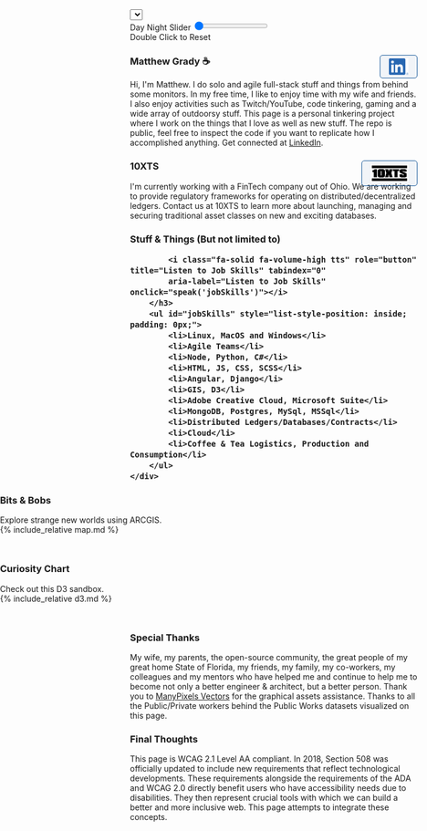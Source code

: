 <link rel="apple-touch-icon" sizes="180x180" href="assets/apple-touch-icon.png">
<link rel="icon" type="image/png" sizes="32x32" href="assets/favicon-32x32.png">
<link rel="icon" type="image/png" sizes="16x16" href="assets/favicon-16x16.png">
<link rel="manifest" href="/site.webmanifest">
<link href="https://cdn.jsdelivr.net/npm/bootstrap@5.2.0/dist/css/bootstrap.min.css" rel="stylesheet" integrity="sha384-gH2yIJqKdNHPEq0n4Mqa/HGKIhSkIHeL5AyhkYV8i59U5AR6csBvApHHNl/vI1Bx" crossorigin="anonymous">
<!-- JavaScript Bundle with Popper -->
<script src="https://cdn.jsdelivr.net/npm/bootstrap@5.2.0/dist/js/bootstrap.bundle.min.js" integrity="sha384-A3rJD856KowSb7dwlZdYEkO39Gagi7vIsF0jrRAoQmDKKtQBHUuLZ9AsSv4jD4Xa" crossorigin="anonymous"></script>
<link rel="stylesheet" href="https://cdnjs.cloudflare.com/ajax/libs/animate.css/4.1.1/animate.min.css" />
<link rel="stylesheet" href="https://cdnjs.cloudflare.com/ajax/libs/font-awesome/6.0.0-beta2/css/all.min.css"
    type="text/css">
<link rel="preconnect" href="https://fonts.googleapis.com">
<link rel="preconnect" href="https://fonts.gstatic.com" crossorigin>
<link href="https://fonts.googleapis.com/css2?family=Roboto:ital,wght@0,300;0,400;0,700;1,300;1,400;1,700&display=swap" rel="stylesheet">
<link rel="stylesheet" href="./css/main.css">
<script src="https://cdnjs.cloudflare.com/ajax/libs/jquery/3.6.0/jquery.min.js" integrity="sha512-894YE6QWD5I59HgZOGReFYm4dnWc1Qt5NtvYSaNcOP+u1T9qYdvdihz0PPSiiqn/+/3e7Jo4EaG7TubfWGUrMQ==" crossorigin="anonymous" referrerpolicy="no-referrer"></script>

<!-- Localization SECTION <3 -->
<div id="localization" class="localization">
    <select onchange="changeLocalization(this)" id="localization-select" class="form-select " aria-label="Select Language" title="Select Language" tabindex="0">

    </select>
    <select onchange="changeTheme(this)" id="theme-select" class="form-select " aria-label="Select Theme" title="Select Theme" tabindex="0">
        <option value="default">Default</option>
        <option value="upsideDown">The Upside Down</option>
    </select>
</div>

<script type="module">
    import { get_localization } from './assets/localization.js';

    // Set Localization Object to Window
    window.localization = get_localization();

    function sleep(ms) {
        return new Promise(resolve => setTimeout(resolve, ms));
    }

    $(document).ready(function(){

        const select = document.getElementById('localization-select');

        window.localization.options.forEach((option) => {
            Object.keys(option).forEach((key) => {
                const opt = document.createElement('option');
                    opt.value = key;
                    opt.innerHTML = option[key];
                select.appendChild(opt);
            });
        });

    });

</script>
<script>
    function changeLocalization(locale) {
        const localization = window.localization;
        Object.keys(localization[locale.value]).forEach((key) => {
            const element = document.getElementById(key);
            element.innerHTML = localization[locale.value][key];
            window.voice_lang = localization[locale.value]['voice_lang'];
            window.voice_number = localization[locale.value]['voice_number'];
        });
    }
</script>

<!-- End Localization -->

<!-- ACCESIBILITY SECTION <3 -->
<script>
    function sleep(ms) {
        return new Promise(resolve => setTimeout(resolve, ms));
    }

    // Init Accessibility if available
    if ('speechSynthesis' in window) {
        const speakData = new SpeechSynthesisUtterance();
        window.speechSynthesis.onvoiceschanged = async function() {
            const voices = window.speechSynthesis.getVoices();
            const elements = document.getElementsByClassName('tts');
            window.voice_lang = 'en-US';
            Array.from(elements).forEach((element) => element.style.opacity = 1 );
            window.speak = async function (text) {
                speechSynthesis.cancel();
                const element_speech = document.getElementById(text).innerText;

                // create a SpeechSynthesisUtterance to configure the how text to be spoken
                const speakData = new SpeechSynthesisUtterance();

                speakData.volume = 1; // From 0 to 1
                speakData.rate = 1; // From 0.1 to 10
                speakData.pitch = 1; // From 0 to 2
                speakData.text = element_speech;
                speakData.lang = window.voice_lang;
                speakData.voice = voices[window.voice_number];

                // something to fix long strings from breaking
                let myTimeout;

                function myTimer() {
                    window.speechSynthesis.pause();
                    window.speechSynthesis.resume();
                    myTimeout = setTimeout(myTimer, 10000);
                }

                window.speechSynthesis.cancel();
                myTimeout = setTimeout(myTimer, 10000);

                speakData.onend = function() { clearTimeout(myTimeout); }
                window.speechSynthesis.speak(speakData);

            }
        };
        // TODO TTS Options only load if speechSynthesis available
    } else {
        console.log(' Text-to-speech not supported. ');
    }



</script>
<!-- End Accessibility -->

<div id="headerControls" class="headerControls tooltip" ondblclick="resetTimeControl()">
    <div class="button sun"><i class="fas fa-sun" role="presentation"></i></div>
    <label for="dayNightSlider" class="hide-element">
        Day Night Slider
    </label>
    <input type="range" id="dayNightSlider" name="dayNightSlider" oninput="changeTimeOfDay(this.value)"
        onchange="changeTimeOfDay(this.value)" min="1" max="100" value="0">
    <div class="button moon"><i class="fas fa-moon" role="presentation"></i></div>
    <span id="double-click" class="tooltiptext tooltip-bottom hidden">Double Click to Reset</span>
</div>

<script>
    document.documentElement.style
        .setProperty('overflow', 'hidden auto');
    document.documentElement.id = 'deep';

    let overrideTimeOfDay = false;
    function changeTimeOfDay(value) {
        document.getElementById('double-click').classList.remove('hidden');
        overrideTimeOfDay = true;
        document.documentElement.style
            .setProperty('--timeOfDayOpacity', value / 100);

    }

    // Ticker Display (displaying time)
    let ticker = 0;
    let direction = 'ascending';

    window.setInterval(function () {
        if (!overrideTimeOfDay) {
            if (direction == 'ascending') ticker++;
            else ticker--;
            if (ticker == 0) direction = 'ascending';
            if (ticker == 100) direction = 'descending';
            document.documentElement.style
                .setProperty('--timeOfDayOpacity', ticker / 100);
            document.getElementById('dayNightSlider').value = ticker;
        }
    }, 1000);

    function resetTimeControl() {
        document.getElementById('double-click').classList.add('hidden');
        ticker = 0;
        document.documentElement.style
            .setProperty('--timeOfDayOpacity', 0);
        document.getElementById('dayNightSlider').value = 0;
        overrideTimeOfDay = false;
    }
</script>

<div class="row" id="first-row">
    <div class="row-logo" style="background-image:url('assets/Watermelon_Monochromatic.svg');"></div>
    <div class="row-item">
        <h3 style="position: relative;">Matthew Grady ☕
            <i class="fa-solid fa-volume-high tts" role="button" title="Introduction text-to-speech." tabindex="0"
                aria-label="Introduction text-to-speech." onclick="speak('about')"></i>
            <a style="position: absolute; right: 0px;" href="https://linkedin.com/in/matthew-grady-orlando">
                <img class="hover-friends"
                    src="assets/LI-In-Bug.png" alt="Linked In Hyperlink Image" style="
                    float: right; max-width: 66px;
                    padding: 5px 15px;
                    border: 1px solid #155799;
                    background: rgba(21, 87, 153, .05);
                    border-radius: 5px; max-height: 29.06px;">
            </a>
        </h3>
        <div id="about"> Hi, I'm Matthew. I do solo and agile full-stack stuff and things from behind some monitors. In my free time, I like to enjoy time with my wife and friends. I also enjoy activities such as Twitch/YouTube, code tinkering,
        gaming and a wide array of outdoorsy stuff. This page is a personal tinkering project where I work on the things that I love as well as new stuff. The repo is public, feel free to inspect the code if you want to replicate how I accomplished anything. Get connected at <a
            href="https://linkedin.com/in/matthew-grady-orlando">LinkedIn</a>.</div>
    </div>
</div>
<script>

    const header = document.getElementsByTagName("header");
    window.onwheel = function (event) {
        headerScrollFunction(event)
    };

    const starCont = document.createElement('div');
    for (let i = 0; i < 200; i++) {
        const particle = document.createElement('div');
        particle.classList.add('particle');
        header[0].appendChild(particle);
        const star = document.createElement('div');
        star.classList.add('star');
        starCont.appendChild(star);
    }
    header[0].appendChild(starCont);
    async function headerScrollFunction(event) {
        const headerControls = document.getElementById('headerControls');
        if (document.documentElement.scrollTop > 10 && document.documentElement.scrollTop < 200 && event.deltaY > 0) {
            headerControls.classList.remove('controlsExpanded');
            headerControls.classList.add('controlsCollapsed');
            header[0].classList.remove('expand');
            header[0].classList.add('collapse');
            $("#first-row").animate({ scrollTop: 0 }, "fast");
            document.getElementById('localization').style.top = '44px';
        } else if (document.documentElement.scrollTop === 0 && event.deltaY < 0) {
            headerControls.classList.remove('controlsCollapsed');
            headerControls.classList.add('controlsExpanded');
            header[0].classList.remove('collapse');
            header[0].classList.add('expand');
            document.getElementById('skip-to-content').scrollIntoView({
                behavior: 'smooth'
            });
            document.getElementById('localization').style.top = '334px';
        }
    }
</script>

<div class="parachute">
    <div class="parachute__img"></div>
</div>

<div class="plane">

</div>

<div class="row">
    <div class="row-logo" style="background-image:url('assets/Statue of liberty_Monochromatic.svg');"></div>
    <div class="row-item">
        <h3 style="position: relative;">10XTS
            <i class="fa-solid fa-volume-high tts" role="button" title="Employment information text-to-speech." tabindex="0"
            aria-label="Employment information text-to-speech." onclick="speak('employment')"></i>
            <a style="position: absolute; right: 0px;" href="mailto: info@10xts.com">
                <img src="assets/10xts.png" alt="Mail to 10XTS Hyperlink Image" style=" float: right; max-width: 66px;
    padding: 5px 15px;
    border: 1px solid #155799;
    background: rgba(21, 87, 153, .05);
    border-radius: 5px;">
            </a>
        </h3>
        <div id="employment">
            I'm currently working with a FinTech company out of Ohio. We are working to provide
            regulatory frameworks for operating on distributed/decentralized ledgers. Contact us at 10XTS to learn more about
            launching, managing and securing traditional asset classes on new and exciting databases.
        </div>
    </div>
</div>

<div class="row">
    <div class="row-logo" style="background-image:url('assets/Data Arranging_Monochromatic.svg');"></div>
    <div class="row-item">
        <h3>Stuff & Things (But not limited to)

            <i class="fa-solid fa-volume-high tts" role="button" title="Listen to Job Skills" tabindex="0"
            aria-label="Listen to Job Skills" onclick="speak('jobSkills')"></i>
        </h3>
        <ul id="jobSkills" style="list-style-position: inside; padding: 0px;">
            <li>Linux, MacOS and Windows</li>
            <li>Agile Teams</li>
            <li>Node, Python, C#</li>
            <li>HTML, JS, CSS, SCSS</li>
            <li>Angular, Django</li>
            <li>GIS, D3</li>
            <li>Adobe Creative Cloud, Microsoft Suite</li>
            <li>MongoDB, Postgres, MySql, MSSql</li>
            <li>Distributed Ledgers/Databases/Contracts</li>
            <li>Cloud</li>
            <li>Coffee & Tea Logistics, Production and Consumption</li>
        </ul>
    </div>
</div>

<div class="row wide-stuffs" style="width: 100vw; z-index: 0; position: relative;
    margin: 0px;
    margin-left: calc(50% - 50vw);
    margin-bottom: 50px; flex-wrap: wrap;">
    <div class="row-logo" style="background-image:url('assets/America_Monochromatic.svg');"></div>
    <div class="row-item flex-grow">
        <h3>Bits & Bobs
            <i class="fa-solid fa-volume-high tts" role="button" title="ARCGIS mapping text-to-speech." tabindex="0"
            aria-label="ARCGIS mapping text-to-speech." onclick="speak('bobs')"></i>
        </h3>
        <div id="bobs">
            Explore strange new worlds using ARCGIS.
        </div>
    </div>
    {% include_relative map.md %}
</div>

<div class="row wide-stuffs" style="width: 100vw;
    z-index: 0;
    position: relative;
    margin: 0px;
    margin-left: calc(50% - 50vw);
    margin-bottom: 50px;
    flex-wrap: wrap;">
    <div class="row-logo" style="background-image:url('assets/Spotlight _Monochromatic.svg');"></div>
    <div class="row-item" style="flex: 1;">
        <h3>Curiosity Chart
            <i class="fa-solid fa-volume-high tts" role="button" title="D3 charting text-to-speech." tabindex="0"
            aria-label="D3 charting text-to-speech." onclick="speak('d3')"></i>
        </h3>
        <div id="d3">
            Check out this D3 sandbox.
        </div>
    </div>
    {% include_relative d3.md %}
</div>

<div class="row">
    <div class="row-logo" style="background-image:url('assets/Brainstorming session _Monochromatic.svg');"></div>
    <div class="row-item">
        <h3>Special Thanks
            <i class="fa-solid fa-volume-high tts" role="button" title="Special thanks text-to-speech." tabindex="0"
            aria-label="Special thanks text-to-speech." onclick="speak('special')"></i>
        </h3>
        <div id="special">
            My wife, my parents, the open-source community, the great people of my great home State of Florida, my friends, my family, my
            co-workers, my colleagues and my mentors who have helped me and continue to help me to become not only a better
            engineer & architect, but a better person. Thank you to <a
            href="https://www.manypixels.co/gallery">ManyPixels Vectors</a> for the graphical assets assistance. Thanks to all the Public/Private workers behind the Public Works datasets visualized on this page.
        </div>
    </div>
</div>
<div class="row">
    <div class="row-logo" style="background-image:url('assets/Web Developer_Monochromatic.svg');"></div>
    <div class="row-item">
        <h3>Final Thoughts
            <i class="fa-solid fa-volume-high tts" role="button" title="Accessibility text-to-speech." tabindex="0"
            aria-label="Accessibility text-to-speech." onclick="speak('accessibility')"></i>
        </h3>
        <div id="accessibility">
            This page is WCAG 2.1 Level AA compliant. In 2018, Section 508 was officially updated to include new requirements that reflect technological developments. These requirements alongside the requirements of the ADA and WCAG 2.0 directly benefit users who have accessibility needs due to disabilities. They then represent crucial tools with which we can build a better and more inclusive web. This page attempts to integrate these concepts.
        </div>
    </div>
</div>

<script>

</script>

<div class="row wide-stuffs footer-stuffs stars" style="position: absolute;
    left: 0px;
    right: 0px;
    margin: 0px;
    margin-left: calc(50% - 50vw);">
	<div class="particle animated"></div>
	<div class="particle animated"></div>
	<div class="particle animated"></div>
	<div class="particle animated"></div>
	<div class="particle animated"></div>
	<div class="particle animated"></div>
	<div class="particle animated"></div>
	<div class="particle animated"></div>
	<div class="particle animated"></div>
	<div class="particle animated"></div>
	<div class="particle animated"></div>
	<div class="particle animated"></div>
	<div class="particle animated"></div>
	<div class="particle animated"></div>
	<div class="particle animated"></div>
	<div class="particle animated"></div>
	<div class="particle animated"></div>
	<div class="particle animated"></div>
	<div class="particle animated"></div>
	<div class="particle animated"></div>
	<div class="particle animated"></div>
	<div class="particle animated"></div>
	<div class="particle animated"></div>
	<div class="particle animated"></div>
	<div class="particle animated"></div>
	<div class="particle animated"></div>
	<div class="particle animated"></div>
	<div class="particle animated"></div>
	<div class="particle animated"></div>
	<div class="particle animated"></div>
	<div class="particle animated"></div>
	<div class="particle animated"></div>
	<div class="particle animated"></div>
	<div class="particle animated"></div>
	<div class="particle animated"></div>
	<div class="particle animated"></div>
	<div class="particle animated"></div>
	<div class="particle animated"></div>
	<div class="particle animated"></div>
	<div class="particle animated"></div>
	<div class="particle animated"></div>
	<div class="particle animated"></div>
	<div class="particle animated"></div>
	<div class="particle animated"></div>
	<div class="particle animated"></div>
	<div class="particle animated"></div>
	<div class="particle animated"></div>
	<div class="particle animated"></div>
	<div class="particle animated"></div>
	<div class="particle animated"></div>
	<div class="particle animated"></div>
	<div class="particle animated"></div>
	<div class="particle animated"></div>
	<div class="particle animated"></div>
	<div class="particle animated"></div>
	<div class="particle animated"></div>
	<div class="particle animated"></div>
	<div class="particle animated"></div>
	<div class="particle animated"></div>
	<div class="particle animated"></div>
	<div class="particle animated"></div>
	<div class="particle animated"></div>
	<div class="particle animated"></div>
	<div class="particle animated"></div>
	<div class="particle animated"></div>
	<div class="particle animated"></div>
	<div class="particle animated"></div>
	<div class="particle animated"></div>
	<div class="particle animated"></div>
	<div class="particle animated"></div>
	<div class="particle animated"></div>
	<div class="particle animated"></div>
	<div class="particle animated"></div>
	<div class="particle animated"></div>
	<div class="particle animated"></div>
	<div class="particle animated"></div>
	<div class="particle animated"></div>
	<div class="particle animated"></div>
	<div class="particle animated"></div>
	<div class="particle animated"></div>
	<div class="particle animated"></div>
	<div class="particle animated"></div>
	<div class="particle animated"></div>
	<div class="particle animated"></div>
	<div class="particle animated"></div>
	<div class="particle animated"></div>
	<div class="particle animated"></div>
	<div class="particle animated"></div>
	<div class="particle animated"></div>
	<div class="particle animated"></div>
	<div class="particle animated"></div>
	<div class="particle animated"></div>
	<div class="particle animated"></div>
	<div class="particle animated"></div>
	<div class="particle animated"></div>
	<div class="particle animated"></div>
	<div class="particle animated"></div>
	<div class="particle animated"></div>
	<div class="particle animated"></div>
	<div class="particle animated"></div>
	<div class="particle animated"></div>
	<div class="particle animated"></div>
	<div class="particle animated"></div>
	<div class="particle animated"></div>
	<div class="particle animated"></div>
	<div class="particle animated"></div>
	<div class="particle animated"></div>
    <div class="particle animated"></div>
	<div class="particle animated"></div>
	<div class="particle animated"></div>
	<div class="particle animated"></div>
	<div class="particle animated"></div>
	<div class="particle animated"></div>
	<div class="particle animated"></div>
	<div class="particle animated"></div>
	<div class="particle animated"></div>
	<div class="particle animated"></div>
	<div class="particle animated"></div>
	<div class="particle animated"></div>
	<div class="particle animated"></div>
	<div class="particle animated"></div>
	<div class="particle animated"></div>
	<div class="particle animated"></div>
	<div class="particle animated"></div>
	<div class="particle animated"></div>
	<div class="particle animated"></div>
	<div class="particle animated"></div>
	<div class="particle animated"></div>
	<div class="particle animated"></div>
	<div class="particle animated"></div>
	<div class="particle animated"></div>
	<div class="particle animated"></div>
	<div class="particle animated"></div>
	<div class="particle animated"></div>
	<div class="particle animated"></div>
	<div class="particle animated"></div>
	<div class="particle animated"></div>
	<div class="particle animated"></div>
	<div class="particle animated"></div>
	<div class="particle animated"></div>
	<div class="particle animated"></div>
	<div class="particle animated"></div>
	<div class="particle animated"></div>
	<div class="particle animated"></div>
	<div class="particle animated"></div>
	<div class="particle animated"></div>
	<div class="particle animated"></div>
	<div class="particle animated"></div>
	<div class="particle animated"></div>
	<div class="particle animated"></div>
	<div class="particle animated"></div>
	<div class="particle animated"></div>
	<div class="particle animated"></div>
	<div class="particle animated"></div>
	<div class="particle animated"></div>
	<div class="particle animated"></div>
	<div class="particle animated"></div>
	<div class="particle animated"></div>
	<div class="particle animated"></div>
	<div class="particle animated"></div>
	<div class="particle animated"></div>
	<div class="particle animated"></div>
	<div class="particle animated"></div>
	<div class="particle animated"></div>
	<div class="particle animated"></div>
	<div class="particle animated"></div>
	<div class="particle animated"></div>
	<div class="particle animated"></div>
	<div class="particle animated"></div>
	<div class="particle animated"></div>
	<div class="particle animated"></div>
	<div class="particle animated"></div>
	<div class="particle animated"></div>
	<div class="particle animated"></div>
	<div class="particle animated"></div>
	<div class="particle animated"></div>
	<div class="particle animated"></div>
	<div class="particle animated"></div>
	<div class="particle animated"></div>
	<div class="particle animated"></div>
	<div class="particle animated"></div>
	<div class="particle animated"></div>
	<div class="particle animated"></div>
	<div class="particle animated"></div>
	<div class="particle animated"></div>
	<div class="particle animated"></div>
    <div>
        <div class="star animated"></div>
        <div class="star animated"></div>
        <div class="star animated"></div>
        <div class="star animated"></div>
        <div class="star animated"></div>
        <div class="star animated"></div>
        <div class="star animated"></div>
        <div class="star animated"></div>
        <div class="star animated"></div>
        <div class="star animated"></div>
        <div class="star animated"></div>
        <div class="star animated"></div>
        <div class="star animated"></div>
        <div class="star animated"></div>
        <div class="star animated"></div>
        <div class="star animated"></div>
        <div class="star animated"></div>
        <div class="star animated"></div>
        <div class="star animated"></div>
        <div class="star animated"></div>
        <div class="star animated"></div>
        <div class="star animated"></div>
        <div class="star animated"></div>
        <div class="star animated"></div>
        <div class="star animated"></div>
        <div class="star animated"></div>
        <div class="star animated"></div>
        <div class="star animated"></div>
        <div class="star animated"></div>
        <div class="star animated"></div>
        <div class="star animated"></div>
        <div class="star animated"></div>
        <div class="star animated"></div>
        <div class="star animated"></div>
        <div class="star animated"></div>
        <div class="star animated"></div>
        <div class="star animated"></div>
        <div class="star animated"></div>
        <div class="star animated"></div>
        <div class="star animated"></div>
        <div class="star animated"></div>
        <div class="star animated"></div>
        <div class="star animated"></div>
        <div class="star animated"></div>
        <div class="star animated"></div>
        <div class="star animated"></div>
        <div class="star animated"></div>
        <div class="star animated"></div>
        <div class="star animated"></div>
        <div class="star animated"></div>
        <div class="star animated"></div>
        <div class="star animated"></div>
        <div class="star animated"></div>
        <div class="star animated"></div>
        <div class="star animated"></div>
        <div class="star animated"></div>
        <div class="star animated"></div>
        <div class="star animated"></div>
        <div class="star animated"></div>
        <div class="star animated"></div>
        <div class="star animated"></div>
        <div class="star animated"></div>
        <div class="star animated"></div>
        <div class="star animated"></div>
        <div class="star animated"></div>
        <div class="star animated"></div>
        <div class="star animated"></div>
        <div class="star animated"></div>
        <div class="star animated"></div>
        <div class="star animated"></div>
        <div class="star animated"></div>
        <div class="star animated"></div>
        <div class="star animated"></div>
        <div class="star animated"></div>
        <div class="star animated"></div>
        <div class="star animated"></div>
        <div class="star animated"></div>
        <div class="star animated"></div>
        <div class="star animated"></div>
        <div class="star animated"></div>
        <div class="star animated"></div>
        <div class="star animated"></div>
        <div class="star animated"></div>
        <div class="star animated"></div>
        <div class="star animated"></div>
        <div class="star animated"></div>
        <div class="star animated"></div>
        <div class="star animated"></div>
        <div class="star animated"></div>
        <div class="star animated"></div>
        <div class="star animated"></div>
        <div class="star animated"></div>
        <div class="star animated"></div>
        <div class="star animated"></div>
        <div class="star animated"></div>
        <div class="star animated"></div>
        <div class="star animated"></div>
        <div class="star animated"></div>
        <div class="star animated"></div>
        <div class="star animated"></div>
        <div class="star animated"></div>
        <div class="star animated"></div>
        <div class="star animated"></div>
        <div class="star animated"></div>
        <div class="star animated"></div>
        <div class="star animated"></div>
        <div class="star animated"></div>
        <div class="star animated"></div>
        <div class="star animated"></div>
        <div class="star animated"></div>
        <div class="star animated"></div>
        <div class="star animated"></div>
        <div class="star animated"></div>
        <div class="star animated"></div>
        <div class="star animated"></div>
        <div class="star animated"></div>
        <div class="star animated"></div>
        <div class="star animated"></div>
        <div class="star animated"></div>
        <div class="star animated"></div>
        <div class="star animated"></div>
        <div class="star animated"></div>
        <div class="star animated"></div>
        <div class="star animated"></div>
        <div class="star animated"></div>
        <div class="star animated"></div>
        <div class="star animated"></div>
        <div class="star animated"></div>
        <div class="star animated"></div>
        <div class="star animated"></div>
        <div class="star animated"></div>
        <div class="star animated"></div>
        <div class="star animated"></div>
        <div class="star animated"></div>
        <div class="star animated"></div>
        <div class="star animated"></div>
        <div class="star animated"></div>
        <div class="star animated"></div>
        <div class="star animated"></div>
        <div class="star animated"></div>
        <div class="star animated"></div>
        <div class="star animated"></div>
        <div class="star animated"></div>
        <div class="star animated"></div>
        <div class="star animated"></div>
        <div class="star animated"></div>
        <div class="star animated"></div>
        <div class="star animated"></div>
        <div class="star animated"></div>
        <div class="star animated"></div>
        <div class="star animated"></div>
        <div class="star animated"></div>
        <div class="star animated"></div>
        <div class="star animated"></div>
        <div class="star animated"></div>
        <div class="star animated"></div>
        <div class="star animated"></div>
        <div class="star animated"></div>
        <div class="star animated"></div>
        <div class="star animated"></div>
        <div class="star animated"></div>
        <div class="star animated"></div>
        <div class="star animated"></div>
        <div class="star animated"></div>
        <div class="star animated"></div>
        <div class="star animated"></div>
        <div class="star animated"></div>
        <div class="star animated"></div>
        <div class="star animated"></div>
        <div class="star animated"></div>
        <div class="star animated"></div>
        <div class="star animated"></div>
        <div class="star animated"></div>
        <div class="star animated"></div>
        <div class="star animated"></div>
        <div class="star animated"></div>
        <div class="star animated"></div>
        <div class="star animated"></div>
        <div class="star animated"></div>
        <div class="star animated"></div>
        <div class="star animated"></div>
        <div class="star animated"></div>
        <div class="star animated"></div>
        <div class="star animated"></div>
        <div class="star animated"></div>
        <div class="star animated"></div>
        <div class="star animated"></div>
        <div class="star animated"></div>
        <div class="star animated"></div>
        <div class="star animated"></div>
        <div class="star animated"></div>
        <div class="star animated"></div>
        <div class="star animated"></div>
        <div class="star animated"></div>
        <div class="star animated"></div>
        <div class="star animated"></div>
        <div class="star animated"></div>
        <div class="star animated"></div>
        <div class="star animated"></div>
        <div class="star animated"></div>
        <div class="star animated"></div>
        <div class="star animated"></div>
        <div class="star animated"></div>
        <div class="star animated"></div>
        <div class="star animated"></div>
        <div class="star animated"></div>
        <div class="star animated"></div>
        <div class="star animated"></div>
        <div class="star animated"></div>
        <div class="star animated"></div>
        <div class="star animated"></div>
        <div class="star animated"></div>
        <div class="star animated"></div>
        <div class="star animated"></div>
        <div class="star animated"></div>
        <div class="star animated"></div>
        <div class="star animated"></div>
        <div class="star animated"></div>
        <div class="star animated"></div>
        <div class="star animated"></div>
        <div class="star animated"></div>
        <div class="star animated"></div>
        <div class="star animated"></div>
        <div class="star animated"></div>
        <div class="star animated"></div>
        <div class="star animated"></div>
        <div class="star animated"></div>
        <div class="star animated"></div>
        <div class="star animated"></div>
        <div class="star animated"></div>
        <div class="star animated"></div>
        <div class="star animated"></div>
        <div class="star animated"></div>
        <div class="star animated"></div>
        <div class="star animated"></div>
        <div class="star animated"></div>
        <div class="star animated"></div>
        <div class="star animated"></div>
        <div class="star animated"></div>
        <div class="star animated"></div>
        <div class="star animated"></div>
        <div class="star animated"></div>
        <div class="star animated"></div>
        <div class="star animated"></div>
        <div class="star animated"></div>
        <div class="star animated"></div>
        <div class="star animated"></div>
        <div class="star animated"></div>
        <div class="star animated"></div>
        <div class="star animated"></div>
        <div class="star animated"></div>
        <div class="star animated"></div>
        <div class="star animated"></div>
        <div class="star animated"></div>
        <div class="star animated"></div>
        <div class="star animated"></div>
        <div class="star animated"></div>
        <div class="star animated"></div>
        <div class="star animated"></div>
        <div class="star animated"></div>
        <div class="star animated"></div>
        <div class="star animated"></div>
        <div class="star animated"></div>
        <div class="star animated"></div>
        <div class="star animated"></div>
        <div class="star animated"></div>
        <div class="star animated"></div>
        <div class="star animated"></div>
        <div class="star animated"></div>
        <div class="star animated"></div>
        <div class="star animated"></div>
        <div class="star animated"></div>
        <div class="star animated"></div>
        <div class="star animated"></div>
        <div class="star animated"></div>
        <div class="star animated"></div>
        <div class="star animated"></div>
        <div class="star animated"></div>
        <div class="star animated"></div>
        <div class="star animated"></div>
        <div class="star animated"></div>
    </div>
</div>

<!-- <div style="z-index:100; position: relative; top: 400px;">
    <div id="rocket" class="rocket" style="transform: scale(.3); bottom: 0px;">
        <div id="rocketBody" class="rocket-body">
            <div class="body"></div>
            <div class="fin fin-left"></div>
            <div class="fin fin-right"></div>
            <div class="window"></div>
        </div>
        <div style="height: 60px;" id="flame">
            <div class="red flame"></div>
            <div class="orange flame"></div>
            <div class="yellow flame"></div>
            <div class="white flame"></div>
            <div class="blue circle"></div>
            <div class="black circle"></div>
        </div>
    </div>
</div> -->
<!-- <script>
    function sleep(ms) {
        return new Promise(resolve => setTimeout(resolve, ms));
    }

    const generateThrust = async function (direction = 1, pause = false, multiplier = 1) {
        const scrollHeight = document.getElementById('content').scrollHeight;
        const rocket = document.getElementById('rocket');
        let bottom = parseFloat(rocket.style.bottom);

        const flame = document.getElementById('flame');
        const rocketBody = document.getElementById('rocketBody');
        const scale = .3;
        const scaleFactor = scale + (bottom / (scrollHeight * 100));
        const transformAmount = scaleFactor;

        rocket.style.transform = `scale(${transformAmount}) rotate(${transformAmount / 100}turn)`;
        rocket.style.right = `-${multiplier / 100}px`;

        const thrustRange = [1, 3];
        const thrust = (thrustRange[0] + thrustRange[1]) / 2;
        const increment = thrust / scrollHeight;

        await sleep(1);
        if (direction === 1) {
            multiplier -= 15;
            let incrementFallen = (increment * multiplier);
            if (incrementFallen < 1) incrementFallen = 1;
            bottom = bottom - incrementFallen;

            rocket.style.bottom = bottom + 'px';
            if (bottom <= 0) {
                flame.classList.remove('container');
                rocketBody.classList.remove('rocketBounce');
                await sleep(15000);
            } else {
                generateThrust(1, false, multiplier);
            }
        } else {
            multiplier += 15;
            rocketBody.classList.add('rocketBounce');
            flame.classList.add('container');
            if (pause) await sleep(20000);
            bottom = bottom + (increment * multiplier);
            rocket.style.bottom = bottom + 'px';
            if (bottom >= (scrollHeight * 2)) {
                const startingMultiplier = scrollHeight * 3;
                generateThrust(1, false, startingMultiplier);
            } else {
                generateThrust(0, false, multiplier);
            }
        }
    };

    generateThrust(0);
</script> -->

<script>
    $(document).ready(function(){
        $(this).scrollTop(0);
    });
</script>

<script>
    const body = document.body;
    function changeTheme(slug) {
        body.classList.remove('upsideDown');
        switch(slug.value) {
            case 'upsideDown':
                body.classList.add('upsideDown');
                break;
            default:
                break;
        }
    }

</script>
